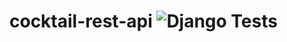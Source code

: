 # cocktail-rest-api ![Django Tests](https://github.com/Mzaba014/cocktail-rest-api/actions/workflows/Django-CI.yml/badge.svg)
